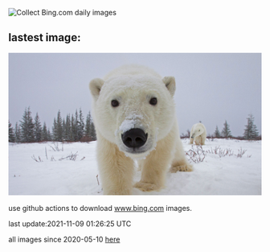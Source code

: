 ![Collect Bing.com daily images](https://github.com/counter2015/bing-daily-images/workflows/Collect%20Bing.com%20daily%20images/badge.svg)
## lastest image:
![](images/ChurchillBears.jpg)

use github actions to download www.bing.com images.

last update:2021-11-09 01:26:25 UTC

all images since 2020-05-10 [here](https://github.com/counter2015/bing-daily-images/tree/master/images) 
